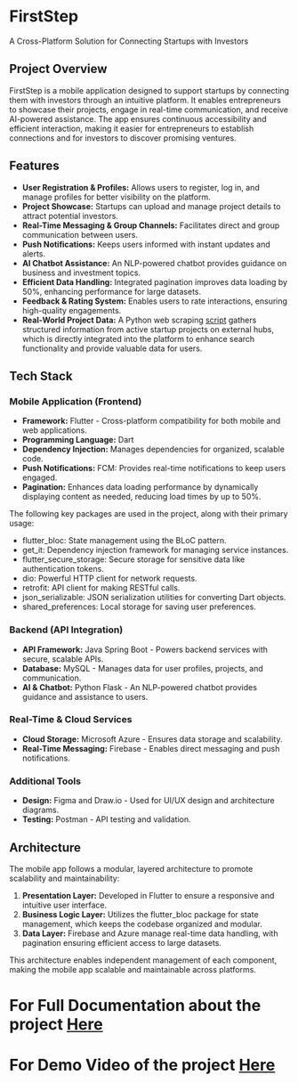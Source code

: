 # FirstStep 

A Cross-Platform Solution for Connecting Startups with Investors

## Project Overview

FirstStep is a mobile application designed to support startups by connecting them with investors through an intuitive platform. It enables entrepreneurs to showcase their projects, engage in real-time communication, and receive AI-powered assistance. The app ensures continuous accessibility and efficient interaction, making it easier for entrepreneurs to establish connections and for investors to discover promising ventures.

## Features

- **User Registration & Profiles:** Allows users to register, log in, and manage profiles for better visibility on the platform.
- **Project Showcase:** Startups can upload and manage project details to attract potential investors.
- **Real-Time Messaging & Group Channels:** Facilitates direct and group communication between users.
- **Push Notifications:** Keeps users informed with instant updates and alerts.
- **AI Chatbot Assistance:** An NLP-powered chatbot provides guidance on business and investment topics.
- **Efficient Data Handling:** Integrated pagination improves data loading by 50%, enhancing performance for large datasets.
- **Feedback & Rating System:** Enables users to rate interactions, ensuring high-quality engagements.
- **Real-World Project Data:** A Python web scraping [script](https://github.com/MaryamMansour/web_scraping) gathers structured information from active startup projects on external hubs, which is directly integrated into the platform to enhance search functionality and provide valuable data for users.

## Tech Stack

### Mobile Application (Frontend)
- **Framework:** Flutter - Cross-platform compatibility for both mobile and web applications.
- **Programming Language:** Dart
- **Dependency Injection:**  Manages dependencies for organized, scalable code.
- **Push Notifications:** FCM: Provides real-time notifications to keep users engaged.
- **Pagination:** Enhances data loading performance by dynamically displaying content as needed, reducing load times by up to 50%.

The following key packages are used in the project, along with their primary usage:

  - flutter_bloc:  State management using the BLoC pattern.
  - get_it:   Dependency injection framework for managing service instances.
  - flutter_secure_storage:   Secure storage for sensitive data like authentication tokens.
  - dio:   Powerful HTTP client for network requests.
  - retrofit:   API client for making RESTful calls.
  - json_serializable:   JSON serialization utilities for converting Dart objects.
  - shared_preferences:   Local storage for saving user preferences.


### Backend (API Integration)
- **API Framework:** Java Spring Boot - Powers backend services with secure, scalable APIs.
- **Database:** MySQL - Manages data for user profiles, projects, and communication.
- **AI & Chatbot:** Python Flask - An NLP-powered chatbot provides guidance and assistance to users.

### Real-Time & Cloud Services
- **Cloud Storage:** Microsoft Azure - Ensures data storage and scalability.
- **Real-Time Messaging:** Firebase - Enables direct messaging and push notifications.

### Additional Tools
- **Design:** Figma and Draw.io - Used for UI/UX design and architecture diagrams.
- **Testing:** Postman - API testing and validation.

## Architecture

The mobile app follows a modular, layered architecture to promote scalability and maintainability:

1. **Presentation Layer:** Developed in Flutter to ensure a responsive and intuitive user interface.
2. **Business Logic Layer:** Utilizes the flutter_bloc package for state management, which keeps the codebase organized and modular.
3. **Data Layer:** Firebase and Azure manage real-time data handling, with pagination ensuring efficient access to large datasets.

This architecture enables independent management of each component, making the mobile app scalable and maintainable across platforms.

# For Full Documentation about the project [Here](https://docs.google.com/document/d/1xAtpBVCKmW0jkHlYsKmSrE94uBzMT5Hp/edit?usp=sharing&ouid=112704548038309970121&rtpof=true&sd=true) 
# For Demo Video of the project [Here](https://drive.google.com/file/d/17tbNJ3KNGglrh-O3wHoiPvgt28EXHIKJ/view?usp=sharing)


